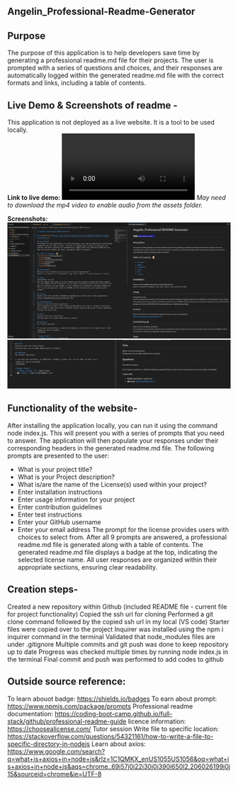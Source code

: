 ## Angelin_Professional-Readme-Generator

## Purpose
The purpose of this application is to help developers save time by generating a professional readme.md file for their projects. The user is prompted with a series of questions and choices, and their responses are automatically logged within the generated readme.md file with the correct formats and links, including a table of contents.


## Live Demo & Screenshots of readme -
This application is not deployed as a live website. It is a tool to be used locally.    
**Link to live demo:**    <video src="Angelin_ProfessionalReadmeGenerator.mp4" controls title="Demo"></video>
_May need to download the mp4 video to enable audio from the assets folder._

**Screenshots:** 
![ReadmeScreenshot1](Screenshots/readme1.png)
![ReadmeScreenshot2](Screenshots/readme2.png)

## Functionality of the website-
After installing the application locally, you can run it using the command node index.js. This will present you with a series of prompts that you need to answer. The application will then populate your responses under their corresponding headers in the generated readme.md file. The following prompts are presented to the user:
* What is your project title?
* What is your Project description?
* What is/are the name of the License(s) used within your project?
* Enter installation instructions
* Enter usage information for your project
* Enter contribution guidelines
* Enter test instructions
* Enter your GitHub username
* Enter your email address
The prompt for the license provides users with choices to select from. After all 9 prompts are answered, a professional readme.md file is generated along with a table of contents. The generated readme.md file displays a badge at the top, indicating the selected license name. All user responses are organized within their appropriate sections, ensuring clear readability.

## Creation steps-
Created a new repository within Github (included README file - current file for project functionality)
Copied the ssh url for cloning
Performed a git clone command followed by the copied ssh url in my local (VS code)
Starter files were copied over to the project
Inquirer was installed using the npm i inquirer command in the terminal
Validated that node_modules files are under .gitignore
Multiple commits and git push was done to keep repository up to date
Progress was checked multiple times by running node index.js in the terminal
Final commit and push was performed to add codes to github

## Outside source reference:
To learn abouot badge: https://shields.io/badges 
To earn about prompt: https://www.npmjs.com/package/prompts
Professional readme documentation: https://coding-boot-camp.github.io/full-stack/github/professional-readme-guide
licence information: https://choosealicense.com/
Tutor session
Write file to specific location: https://stackoverflow.com/questions/54321161/how-to-write-a-file-to-specific-directory-in-nodejs
Learn about axios: https://www.google.com/search?q=what+is+axios+in+node+js&rlz=1C1QMKX_enUS1055US1056&oq=what+is+axios+in+node+js&aqs=chrome..69i57j0i22i30j0i390i650l2.206026199j0j15&sourceid=chrome&ie=UTF-8